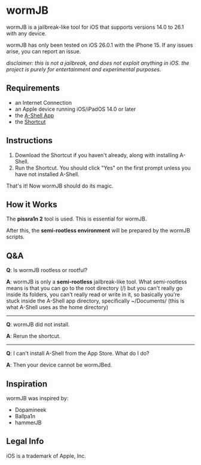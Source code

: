 # wormJB
wormJB is a jailbreak-like tool for iOS that supports versions 14.0 to 26.1 with any device.

wormJB has only been tested on iOS 26.0.1 with the iPhone 15. If any issues arise, you can report an issue.

*disclaimer: this is not a jailbreak, and does not exploit anything in iOS. the project is purely for entertainment and experimental purposes.*

## Requirements
- an Internet Connection
- an Apple device running iOS/iPadOS 14.0 or later
- the [A-Shell App](https://apps.apple.com/us/app/a-shell/id1473805438)
- the [Shortcut](https://www.icloud.com/shortcuts/9821de092cb140c29a8f38862f4c99fc)

## Instructions
1. Download the Shortcut if you haven't already, along with installing A-Shell.
2. Run the Shortcut. You should click "Yes" on the first prompt unless you have not installed A-Shell.

That's it! Now wormJB should do its magic.

## How it Works
The **pissra1n 2** tool is used. This is essential for wormJB.

After this, the **semi-rootless environment** will be prepared by the wormJB scripts.

## Q&A
**Q**: Is wormJB rootless or rootful?

**A**: wormJB is only a **semi-rootless** jailbreak-like tool. What semi-rootless means is that you can go to the root directory (/) but you can't really go inside its folders, you can't really read or write in it, so basically you're stuck inside the A-Shell app directory, specifically ~/Documents/ (this is what A-Shell uses as the home directory)

---

**Q**: wormJB did not install.

**A**: Rerun the shortcut.

---

**Q**: I can't install A-Shell from the App Store. What do I do?

**A**: Then your device cannot be wormJBed.

## Inspiration

wormJB was inspired by:
- Dopamineek
- Ballpa1n
- hammerJB

## Legal Info

iOS is a trademark of Apple, Inc.
